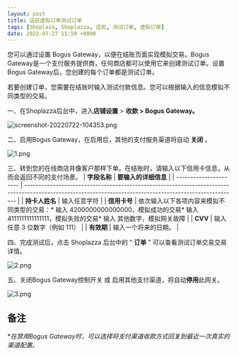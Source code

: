 ```yaml
---
layout: post
title: 店匠虚拟订单测试订单
tags: [Shoplaza, Shoplazza, 店匠, 测试订单, 虚拟订单]
date: 2022-07-27 15:59 +0800
---
```

您可以通过设置 Bogus Gateway，以便在结账页面实现模拟交易。Bogus Gateway是一个支付服务提供商，任何商店都可以使用它来创建测试订单。设置Bogus Gateway后，您创建的每个订单都是测试订单。

若要创建订单，您需要在结账时输入测试付款信息。您可以根据输入的信息模拟不同类型的交易。

一、在Shoplazza后台中，进入**店铺设置** > **收款 > Bogus Gateway。**

![screenshot-20220722-104353.png](https://helpcenter.shoplazza.com/hc/article_attachments/8731813781401/screenshot-20220722-104353.png)

二、启用Bogus Gateway，在启用后，其他的支付服务渠道将自动 **关闭** 。

![1.png](https://helpcenter.shoplazza.com/hc/article_attachments/8632112554521/1.png)

三、转到您的在线商店并像客户那样下单。在结账时，请输入以下信用卡信息，从而会返回不同的支付场景。
| **字段名称**   | **要输入的详细信息**                                                                                                                              |
| ---------------------- | --------------------------------------------------------------------------------------------------------------------------------------------------------- |
| **持卡人姓名** | 输入任意字符                                                                                                                                            |
| **信用卡号**   | 依次输入以下各项内容来模拟不同类型的交易：* 输入 4200000000000000，模拟成功的交易* 输入 4111111111111111，模拟失败的交易* 输入 其他数字，模拟网关故障 |
| **CVV**        | 输入任意 3 位数字（例如 111）                                                                                                                           |
| **有效期**     | 输入一个将来的日期。                                                                                                                                    |

四、完成测试后，点击 Shoplazza 后台中的 “ **订单** ” 可以查看测试订单交易交易详情。

![2.png](https://helpcenter.shoplazza.com/hc/article_attachments/8632099642393/2.png)

五、关闭Bogus Gateway控制开关 或 启用其他支付渠道，将自动**停用**此网关。

![3.png](https://helpcenter.shoplazza.com/hc/article_attachments/8632112896921/3.png)

## **备注**

**在禁用Bogus Gateway时，可以选择将支付渠道收款方式回复到最近一次真实的渠道配置。*
